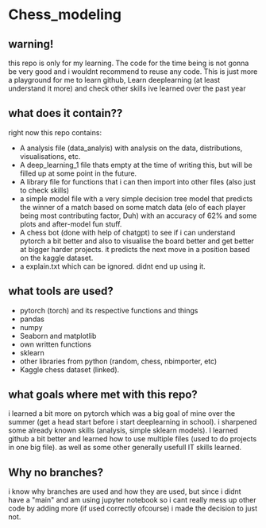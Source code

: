 # Chess_modeling
## warning! 
this repo is only for my learning. The code for the time being is not gonna be very good and i wouldnt recommend to reuse any code.
This is just more a playground for me to learn github, Learn deeplearning (at least understand it more) and check other skills ive learned over the past year

## what does it contain??
right now this repo contains:
- A analysis file (data_analyis) with analysis on the data, distributions, visualisations, etc.
- A deep_learning_1 file thats empty at the time of writing this, but will be filled up at some point in the future.
- A library file for functions that i can then import into other files (also just to check skills)
- a simple model file with a very simple decision tree model that predicts the winner of a match based on some match data (elo of each player being most contributing factor, Duh) with an accuracy of 62% and some plots and after-model fun stuff.
- A chess bot (done with help of chatgpt) to see if i can understand pytorch a bit better and also to visualise the board better and get better at bigger harder projects. it predicts the next move in a position based on the kaggle dataset.
- a explain.txt which can be ignored. didnt end up using it.

## what tools are used?
- pytorch (torch) and its respective functions and things
- pandas
- numpy
- Seaborn and matplotlib
- own written functions
- sklearn
- other libraries from python (random, chess, nbimporter, etc)
- Kaggle chess dataset (linked).

## what goals where met with this repo?
i learned a bit more on pytorch which was a big goal of mine over the summer (get a head start before i start deeplearning in school). i sharpened some already known skills (analysis, simple sklearn models). 
I learned github a bit better and learned how to use multiple files (used to do projects in one big file). as well as some other generally usefull IT skills learned. 

## Why no branches?
i know why branches are used and how they are used, but since i didnt have a "main" and am using jupyter notebook so i cant really mess up other code by adding more (if used correctly ofcourse) i made the decision to just not.
